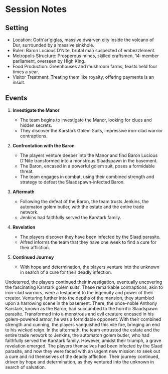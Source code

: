 # Session Notes

## Setting
- Location: Goth'ar'giglas, massive dwarven city inside the volcano of Dur, surrounded by a massive sinkhole.
- Ruler: Baron Lucious D'Nite, brutal man suspected of embezzlement.
- Metropolis Structure: Prosperous mines, skilled craftsmen, 14-member parliament, overseen by High King.
- Food Production: Greenhouses and mushroom farms, feasts held four times a year.
- Visitor Treatment: Treating them like royalty, offering payments is an insult.

## Events

1. **Investigate the Manor**
   - The team begins to investigate the Manor, looking for clues and hidden secrets.
   - They discover the Karstark Golem Suits, impressive iron-clad warrior contraptions.

2. **Confrontation with the Baron**
   - The players venture deeper into the Manor and find Baron Lucious D'Nite transformed into a monstrous Slaadspawn in the basement.
   - The Baron, encased in a powerful golem suit, poses a formidable threat.
   - The team engages in combat, using their combined strength and strategy to defeat the Slaadspawn-infected Baron.

3. **Aftermath**
   - Following the defeat of the Baron, the team trusts Jenkins, the automaton golem butler, with the estate and the entire trade network.
   - Jenkins had faithfully served the Karstark family.
  
4. **Revelation**
   - The players discover they have been infected by the Slaad parasite.
   - Alfred informs the team that they have one week to find a cure for their affliction.

5. **Continued Journey**
   - With hope and determination, the players venture into the unknown in search of a cure for their deadly infection.



Undeterred, the players continued their investigation, eventually uncovering the fascinating Karstark golem suits. These remarkable contraptions, akin to iron-clad warriors, were a testament to the ingenuity and power of their creator. 
Venturing further into the depths of the mansion, they stumbled upon a harrowing scene in the basement. There, the once-noble Anthony Karstark, known as the Baron, had succumbed to the horrific Slaadspawn parasite. Transformed into a monstrous and evil creature encased in his golem-powered armor, he was a formidable opponent. With their combined strength and cunning, the players vanquished this vile foe, bringing an end to his wicked reign. 
In the aftermath, the team entrusted the estate and the entire trade network to Jenkins, the automaton golem butler, who had faithfully served the Karstark family. However, amidst their triumph, a grave revelation emerged. The players themselves had been infected by the Slaad parasite, and now they were faced with an urgent new mission: to seek out a cure and rid themselves of the deadly affliction. Their journey continued, driven by hope and determination, as they ventured into the unknown in search of salvation.